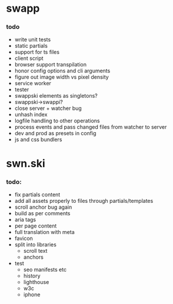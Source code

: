 # swapp

### todo

- write unit tests
- static partials
- support for ts files
- client script
- browser support transpilation
- honor config options and cli arguments
- figure out image width vs pixel density
- service worker
- tester
- swappski elements as singletons?
- swappski->swappi?
- close server + watcher bug
- unhash index
- logfile handling to other operations
- process events and pass changed files from watcher to server
- dev and prod as presets in config
- js and css bundlers

# swn.ski

### todo:

- fix partials content
- add all assets properly to files through partials/templates
- scroll anchor bug again
- build as per comments
- aria tags
- per page content
- full translation with meta
- favicon
- split into libraries
  - scroll text
  - anchors
- test
  - seo manifests etc
  - history
  - lighthouse
  - w3c
  - iphone
